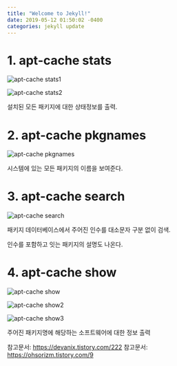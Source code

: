 ```yaml
---
title: "Welcome to Jekyll!"
date: 2019-05-12 01:50:02 -0400
categories: jekyll update
---
```

# 1. apt-cache stats 

![apt-cache stats1](https://user-images.githubusercontent.com/49421197/57188716-769a7400-6f3e-11e9-9e6c-2e511f53ed27.png)

![apt-cache stats2](https://user-images.githubusercontent.com/49421197/57188720-8023dc00-6f3e-11e9-9210-aa5f20f7964d.png)

설치된 모든 패키지에 대한 상태정보를 출력.

# 2. apt-cache pkgnames

![apt-cache pkgnames](https://user-images.githubusercontent.com/49421197/57188725-8a45da80-6f3e-11e9-997e-baa062b03a6c.png)


시스템에 있는 모든 패키지의 이름을 보여준다.

# 3. apt-cache search

![apt-cache search](https://user-images.githubusercontent.com/49421197/57188728-90d45200-6f3e-11e9-804d-338414c93c98.png)



패키지 데이터베이스에서 주어진 인수를 대소문자 구분 없이 검색.

인수를 포함하고 잇는 패키지의 설명도 나온다.

# 4. apt-cache show

![apt-cache show](https://user-images.githubusercontent.com/49421197/57188730-97fb6000-6f3e-11e9-913b-cb69c86798b4.png)

![apt-cache show2](https://user-images.githubusercontent.com/49421197/57188737-a0ec3180-6f3e-11e9-84ec-2b4995e6fe92.png)

![apt-cache show3](https://user-images.githubusercontent.com/49421197/57188738-a5184f00-6f3e-11e9-87ec-2d0195121055.png)


주어진 패키지명에 해당하는 소프트웨어에 대한 정보 출력


참고문서: https://devanix.tistory.com/222
참고문서: https://ohsorizm.tistory.com/9
